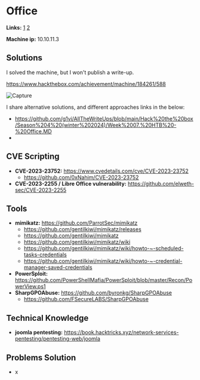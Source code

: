 # Office 

**Links:** [1](https://www.hackthebox.com/machines/Office)  [2](https://app.hackthebox.com/machines/Office)

**Machine ip:** 10.10.11.3


## Solutions
I solved the machine, but I won't publish a write-up.

https://www.hackthebox.com/achievement/machine/184261/588

![Capture](https://github.com/h4md153v63n/CTFs/assets/5091265/5f52bc01-dfe0-4082-a762-0e54ecfb19bc)

I share alternative solutions, and different approaches links in the below:
+ https://github.com/g1vi/AllTheWriteUps/blob/main/Hack%20the%20box/Season%204%20(winter%202024)/Week%2007.%20HTB%20-%20Office.MD
+ 


## CVE Scripting
+ **CVE-2023-23752:** https://www.cvedetails.com/cve/CVE-2023-23752
  + https://github.com/0xNahim/CVE-2023-23752
+ **CVE-2023-2255 / Libre Office vulnerability:** https://github.com/elweth-sec/CVE-2023-2255


## Tools
+ **mimikatz:** https://github.com/ParrotSec/mimikatz
  + https://github.com/gentilkiwi/mimikatz/releases
  + https://github.com/gentilkiwi/mimikatz
  + https://github.com/gentilkiwi/mimikatz/wiki
  + https://github.com/gentilkiwi/mimikatz/wiki/howto-~-scheduled-tasks-credentials
  + https://github.com/gentilkiwi/mimikatz/wiki/howto-~-credential-manager-saved-credentials
+ **PowerSploit:** https://github.com/PowerShellMafia/PowerSploit/blob/master/Recon/PowerView.ps1
+ **SharpGPOAbuse:** https://github.com/byronkg/SharpGPOAbuse
  + https://github.com/FSecureLABS/SharpGPOAbuse


## Technical Knowledge
+ **joomla pentesting:** https://book.hacktricks.xyz/network-services-pentesting/pentesting-web/joomla


## Problems Solution
+ x 
